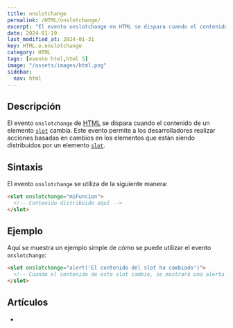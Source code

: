 ```yaml
---
title: onslotchange
permalink: /HTML/onslotchange/
excerpt: "El evento onslotchange en HTML se dispara cuando el contenido de un elemento slot cambia, permitiendo acciones basadas en los elementos distribuidos por el slot."
date: 2024-01-19
last_modified_at: 2024-01-31
key: HTML.o.onslotchange
category: HTML
tags: [evento html,html 5]
image: "/assets/images/html.png"
sidebar:
  nav: html
---
```


## Descripción


El evento `onslotchange` de [HTML](https://www.manualweb.net/html/) se dispara cuando el contenido de un elemento [`slot`](https://www.w3api.com/HTML/slot/) cambia. Este evento permite a los desarrolladores realizar acciones basadas en cambios en los elementos que están siendo distribuidos por un elemento [`slot`](https://www.w3api.com/HTML/slot/).


## Sintaxis


El evento `onslotchange` se utiliza de la siguiente manera:


```html
<slot onslotchange="miFuncion">
  <!-- Contenido distribuido aquí -->
</slot>
```


## Ejemplo


Aquí se muestra un ejemplo simple de cómo se puede utilizar el evento `onslotchange`:


```html
<slot onslotchange="alert('El contenido del slot ha cambiado')">
  <!-- Cuando el contenido de este slot cambie, se mostrará una alerta -->
</slot>
```


## Artículos

- 
